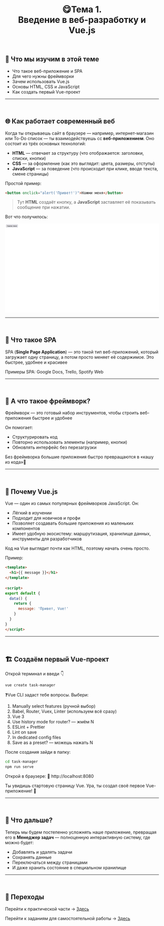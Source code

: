 <h1 align=center>😋Тема 1. <br> Введение в веб-разработку и Vue.js</h1>

<br>

## 🚀 Что мы изучим в этой теме

- Что такое веб-приложение и SPA
- Для чего нужны фреймворки
- Зачем использовать Vue.js
- Основы HTML, CSS и JavaScript
- Как создать первый Vue-проект

---

<br>

## 🌐 Как работает современный веб

Когда ты открываешь сайт в браузере — например, интернет-магазин или To-Do список — ты взаимодействуешь сс **веб-приложением**. Оно состоит из трёх основных технологий:

- **HTML** — отвечает за структуру (что отображается: заголовки, списки, кнопки)
- **CSS** — за оформление (как это выглядит: цвета, размеры, отступы)
- **JavaScript** — за поведение (что происходит при клике, вводе текста, смене страницы)

Простой пример:

```html
<button onclick="alert('Привет!')">Нажми меня</button>
```

> Тут **HTML** создаёт кнопку, а **JavaScript** заставляет её показывать сообщение при нажатии.

Вот что получилось:

![](../images/01/button_click.gif) 

---
<br>

## 🧠 Что такое SPA

SPA (**Single Page Application**) — это такой тип веб-приложений, который загружает одну страницу, а потом просто меняет её содержимое. Это быстрее, удобнее и красивее

Примеры SPA: Google Docs, Trello, Spotify Web


---
<br>

## 🧰 А что такое фреймворк?

Фреймворк — это готовый набор инструментов, чтобы строить веб-приложения быстрее и удобнее

Он помогает:
* Структурировать код
* Повторно использовать элементы (например, кнопки)
* Обновлять интерфейс без перезагрузки

Без фреймворка большие приложения быстро превращаются в «кашу из кода»🍲

---

<br>

## 🌱 Почему Vue.js

Vue — один из самых популярных фреймворков JavaScript. Он:

* Лёгкий в изучении
* Подходит для новичков и профи
* Позволяет создавать большие приложения из маленьких компонентов
* Имеет удобную экосистему: маршрутизация, хранилище данных, инструменты для разработчиков

Код на Vue выглядит почти как HTML, поэтому начать очень просто.

Пример:

```html
<template>
  <h1>{{ message }}</h1>
</template>

<script>
export default {
  data() {
    return {
      message: 'Привет, Vue!'
    }
  }
}
</script>
```

---

<br>

## 🏗 Создаём первый Vue-проект

Открой терминал и введи 👇

```bash
vue create task-manager
```

❓Vue CLI задаст тебе вопросы. Выбери:

1. Manually select features (ручной выбор)
2. Babel, Router, Vuex, Linter (используем всё сразу)
3. Vue 3
4. Use history mode for router? — жмём N
5. ESLint + Prettier
6. Lint on save
7. In dedicated config files
8. Save as a preset? — можешь нажать N
   
После создания зайди в папку:

```bash
cd task-manager
npm run serve
```

Открой в браузере:
🔗 http://localhost:8080

Ты увидишь стартовую страницу Vue. Ура, ты создал своё первое Vue-приложение! 🎉

---
<br>

## 🧩 Что дальше?

Теперь мы будем постепенно усложнять наше приложение, превращая его в **Менеджер задач** — полноценную интерактивную систему, где можно будет:

* Добавлять и удалять задачи
* Сохранять данные
* Переключаться между страницами
* И даже хранить состояние в специальном хранилище
  
---
<br>

## 🔗 Переходы

Перейти к практической части → [Здесь]()

Перейти к заданиям для самостоятельной работы → [Здесь]()